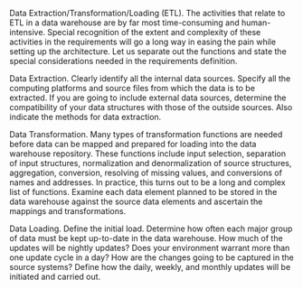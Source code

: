 Data Extraction/Transformation/Loading (ETL).
The activities that relate to ETL in a data warehouse are by far most time-consuming and human-intensive. Special recognition of the extent and complexity of these activities in the requirements will go a long way in easing the pain while setting up the architecture. Let us separate out the functions and state the special considerations needed in the requirements definition.

Data Extraction.
Clearly identify all the internal data sources. Specify all the computing platforms and source files from which the data is to be extracted. If you are going to include external data sources, determine the compatibility of your data structures with those of the outside sources. Also indicate the methods for data extraction.

Data Transformation.
Many types of transformation functions are needed before data can be mapped and prepared for loading into the data warehouse repository. These functions include input selection, separation of input structures, normalization and denormalization of source structures, aggregation, conversion, resolving of missing values, and conversions of names and addresses. In practice, this turns out to be a long and complex list of functions. Examine each data element planned to be stored in the data warehouse against the source data elements and ascertain the mappings and transformations.

Data Loading.
Define the initial load. Determine how often each major group of data must be kept up-to-date in the data warehouse. How much of the updates will be nightly updates? Does your environment warrant more than one update cycle in a day? How are the changes going to be captured in the source systems? Define how the daily, weekly, and monthly updates will be initiated and carried out.
